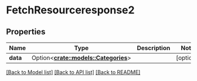 # FetchResourceresponse2

## Properties

Name | Type | Description | Notes
------------ | ------------- | ------------- | -------------
**data** | Option<[**crate::models::Categories**](categories.md)> |  | [optional]

[[Back to Model list]](../README.md#documentation-for-models) [[Back to API list]](../README.md#documentation-for-api-endpoints) [[Back to README]](../README.md)



